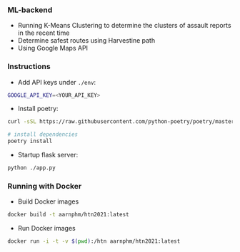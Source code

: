### ML-backend

- Running K-Means Clustering to determine the clusters of assault reports in the recent time
- Determine safest routes using Harvestine path
- Using Google Maps API


### Instructions

- Add API keys under `./env`:
```bash
GOOGLE_API_KEY=<YOUR_API_KEY>
```

- Install poetry: 
```bash
curl -sSL https://raw.githubusercontent.com/python-poetry/poetry/master/get-poetry.py | python -

# install dependencies
poetry install
```

- Startup flask server:
```bash
python ./app.py
```
### Running with Docker
- Build Docker images
```bash
docker build -t aarnphm/htn2021:latest
```
- Run Docker images
```bash
docker run -i -t -v $(pwd):/htn aarnphm/htn2021:latest
```
